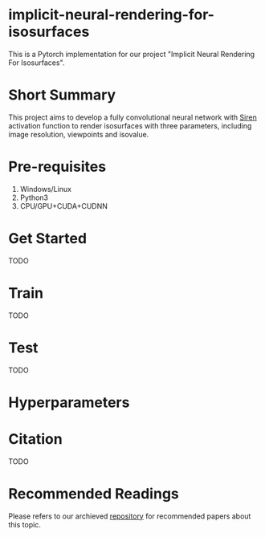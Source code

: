 # implicit-neural-rendering-for-isosurfaces
This is a Pytorch implementation for our project "Implicit Neural Rendering For Isosurfaces".

# Short Summary
This project aims to develop a fully convolutional neural network with [Siren](https://arxiv.org/abs/2006.09661) activation function to render isosurfaces with three parameters, including image resolution, viewpoints and isovalue.

# Pre-requisites
1. Windows/Linux
2. Python3
3. CPU/GPU+CUDA+CUDNN

# Get Started
TODO

# Train
TODO

# Test
TODO

# Hyperparameters

# Citation 
TODO

# Recommended Readings
Please refers to our archieved [repository](https://github.com/ShenZheng2000/Isosurface-Rendering) for recommended papers about this topic. 
